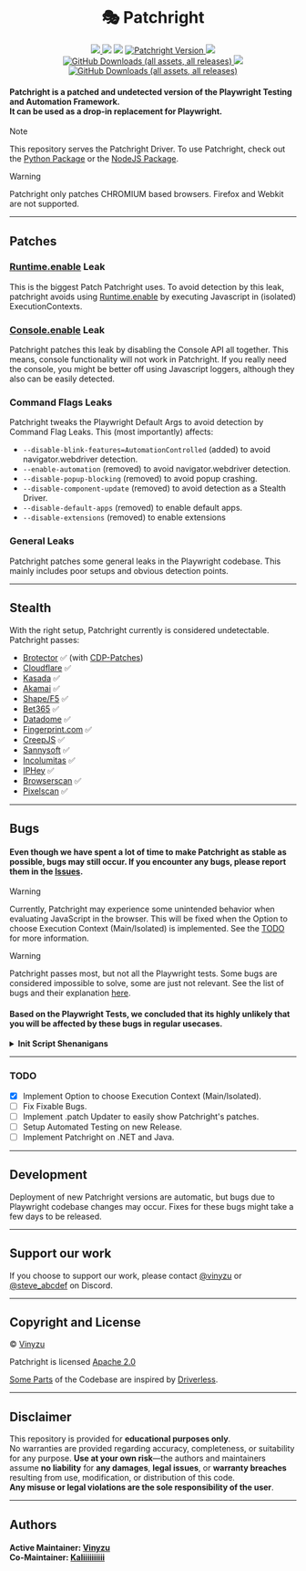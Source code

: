 <h1 align="center">
    🎭 Patchright
</h1>


<p align="center">
    <a href="https://github.com/Kaliiiiiiiiii-Vinyzu/patchright/blob/main/LICENSE">
        <img src="https://img.shields.io/badge/License-Apache%202.0-green">
    </a>
    <a>
        <img src="https://img.shields.io/badge/Based%20on-Playwright-goldenrod">
    </a>
    <a>
        <img src="https://img.shields.io/badge/Driver-Patched-blue">
    </a>
    <a href="https://github.com/Kaliiiiiiiiii-Vinyzu/patchright/releases/latest">
        <img alt="Patchright Version" src="https://img.shields.io/github/v/release/microsoft/playwright?display_name=release&label=Version">
    </a>
    <a href="https://github.com/Kaliiiiiiiiii-Vinyzu/patchright-python">
        <img src="https://img.shields.io/badge/Package-Python-seagreen">
    </a>
    <a href="https://github.com/Kaliiiiiiiiii-Vinyzu/patchright-python/releases">
        <img alt="GitHub Downloads (all assets, all releases)" src="https://img.shields.io/pepy/dt/patchright?color=red&label=Python%20Downloads">
    </a>
    <a href="https://github.com/Kaliiiiiiiiii-Vinyzu/patchright-nodejs">
        <img src="https://img.shields.io/badge/Package-NodeJS-seagreen">
    </a>
    <a href="https://github.com/Kaliiiiiiiiii-Vinyzu/patchright-nodejs/releases">
        <img alt="GitHub Downloads (all assets, all releases)" src="https://img.shields.io/npm/d18m/patchright?color=red&label=NodeJS%20Downloads">
    </a>
</p>

#### Patchright is a patched and undetected version of the Playwright Testing and Automation Framework. </br> It can be used as a drop-in replacement for Playwright.

> [!NOTE]  
> This repository serves the Patchright Driver. To use Patchright, check out the [Python Package](https://github.com/Kaliiiiiiiiii-Vinyzu/patchright-python) or the [NodeJS Package](https://github.com/Kaliiiiiiiiii-Vinyzu/patchright-nodejs).

> [!WARNING]  
> Patchright only patches CHROMIUM based browsers. Firefox and Webkit are not supported.

---

## Patches

### [Runtime.enable](https://vanilla.aslushnikov.com/?Runtime.enable) Leak
This is the biggest Patch Patchright uses. To avoid detection by this leak, patchright avoids using [Runtime.enable](https://vanilla.aslushnikov.com/?Runtime.enable) by executing Javascript in (isolated) ExecutionContexts.

### [Console.enable](https://vanilla.aslushnikov.com/?Console.enable) Leak
Patchright patches this leak by disabling the Console API all together. This means, console functionality will not work in Patchright. If you really need the console, you might be better off using Javascript loggers, although they also can be easily detected.

### Command Flags Leaks
Patchright tweaks the Playwright Default Args to avoid detection by Command Flag Leaks. This (most importantly) affects:
- `--disable-blink-features=AutomationControlled` (added) to avoid navigator.webdriver detection.
- `--enable-automation` (removed) to avoid navigator.webdriver detection.
- `--disable-popup-blocking` (removed) to avoid popup crashing.
- `--disable-component-update` (removed) to avoid detection as a Stealth Driver.
- `--disable-default-apps` (removed) to enable default apps.
- `--disable-extensions` (removed) to enable extensions

### General Leaks
Patchright patches some general leaks in the Playwright codebase. This mainly includes poor setups and obvious detection points.

---

## Stealth

With the right setup, Patchright currently is considered undetectable.
Patchright passes:
- [Brotector](https://kaliiiiiiiiii.github.io/brotector/) ✅ (with [CDP-Patches](https://github.com/Kaliiiiiiiiii-Vinyzu/CDP-Patches/))
- [Cloudflare](https://cloudflare.com/) ✅
- [Kasada](https://www.kasada.io/) ✅
- [Akamai](https://www.akamai.com/products/bot-manager/) ✅
- [Shape/F5](https://www.f5.com/) ✅
- [Bet365](https://bet365.com/) ✅
- [Datadome](https://datadome.co/products/bot-protection/) ✅
- [Fingerprint.com](https://fingerprint.com/products/bot-detection/) ✅
- [CreepJS](https://abrahamjuliot.github.io/creepjs/) ✅
- [Sannysoft](https://bot.sannysoft.com/) ✅
- [Incolumitas](https://bot.incolumitas.com/) ✅
- [IPHey](https://iphey.com/) ✅
- [Browserscan](https://browserscan.net/) ✅
- [Pixelscan](https://pixelscan.net/) ✅

---

## Bugs
#### Even though we have spent a lot of time to make Patchright as stable as possible, bugs may still occur. If you encounter any bugs, please report them in the [Issues](https://github.com/Kaliiiiiiiiii-Vinyzu/patchright/issues).

> [!WARNING]  
> Currently, Patchright may experience some unintended behavior when evaluating JavaScript in the browser.
> This will be fixed when the Option to choose Execution Context (Main/Isolated) is implemented.
> See the [TODO](#todo) for more information.

> [!WARNING]  
> Patchright passes most, but not all the Playwright tests. Some bugs are considered impossible to solve, some are just not relevant. See the list of bugs and their explanation [here](https://github.com/Kaliiiiiiiiii-Vinyzu/patchright/issues/30).

#### Based on the Playwright Tests, we concluded that its highly unlikely that you will be affected by these bugs in regular usecases.

<details>
    <summary><b>Init Script Shenanigans</b></summary>

### Explanation
To be able to use InitScripts without [Runtime.enable](https://vanilla.aslushnikov.com/?Runtime.enable), Patchright uses Playwright Routes to inject JavaScript into HTML requests.

### Bugs
Playwright Routes may cause some bugs in other parts of your code. Patchright InitScripts won't cause any bugs that wouldn't be caused by normal Playwright Routes. </br> If you want any of these bugs fixed, you'll have to contact the Playwright team.

### Leaks
Patchright InitScripts can be detected by Timing Attacks. However, no antibot currently checks for this kind of Timing Attack and they probably won't for a good amount of time. </br> We consider them not to be a big risk of detection.

</details>

---

### TODO
- [x] Implement Option to choose Execution Context (Main/Isolated).
- [ ] Fix Fixable Bugs.
- [ ] Implement .patch Updater to easily show Patchright's patches.
- [ ] Setup Automated Testing on new Release.
- [ ] Implement Patchright on .NET and Java.

---

## Development

Deployment of new Patchright versions are automatic, but bugs due to Playwright codebase changes may occur. Fixes for these bugs might take a few days to be released. 

---

## Support our work

If you choose to support our work, please contact [@vinyzu](https://discord.com/users/935224495126487150) or [@steve_abcdef](https://discord.com/users/936292409426477066) on Discord.

---

## Copyright and License
© [Vinyzu](https://github.com/Vinyzu/)

Patchright is licensed [Apache 2.0](https://choosealicense.com/licenses/apache-2.0/)

[Some Parts](https://github.com/Kaliiiiiiiiii-Vinyzu/patchright/blob/main/patchright_driver_patch.js#L435-L448) of the Codebase are inspired by [Driverless](https://github.com/kaliiiiiiiiii/Selenium-Driverlesshttps://github.com/kaliiiiiiiiii/Selenium-Driverless).

---

## Disclaimer

This repository is provided for **educational purposes only**. \
No warranties are provided regarding accuracy, completeness, or suitability for any purpose. **Use at your own risk**—the authors and maintainers assume **no liability** for **any damages**, **legal issues**, or **warranty breaches** resulting from use, modification, or distribution of this code.\
**Any misuse or legal violations are the sole responsibility of the user**. 

---

## Authors

#### Active Maintainer: [Vinyzu](https://github.com/Vinyzu/) </br> Co-Maintainer: [Kaliiiiiiiiii](https://github.com/kaliiiiiiiiii/)